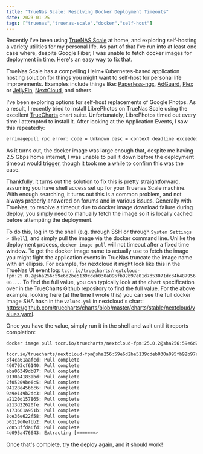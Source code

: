 ```yaml
---
title: "TrueNas Scale: Resolving Docker Deployment Timeouts"
date: 2023-01-25
tags: ["truenas","truenas-scale","docker","self-host"]
---
```


Recently I've been using [TrueNAS Scale](https://www.truenas.com/truenas-scale/) at home, and exploring self-hosting a variety utilities for my personal life. As part of that I've run into at least one case where, despite Google Fiber, I was unable to fetch docker images for deployment in time. Here's an easy way to fix that.

<!--more-->

TrueNas Scale has a compelling Helm+Kubernetes-based application hosting solution for things you might want to self-host for personal life improvements. Examples include things like: [Paperless-ngx](https://docs.paperless-ngx.com), [AdGuard](https://adguard.com/en/adguard-home/overview.html), [Plex](https://www.plex.tv/) or [JellyFin](https://jellyfin.org/), [NextCloud](https://nextcloud.com/), and others.

I've been exploring options for self-host replacements of Google Photos. As a result, I recently tried to install LibrePhotos on TrueNas Scale using the excellent [TrueCharts](https://truecharts.org/) chart suite. Unfortunately, LibrePhotos timed out every time I attempted to install it. After looking at the Application Events, I saw this repeatedly:

```bash
errimagepull rpc error: code = Unknown desc = context deadline exceeded
```

As it turns out, the docker image was large enough that, despite me having 2.5 Gbps home internet, I was unable to pull it down before the deployment timeout would trigger, though it took me a while to confirm this was the case.

Thankfully, it turns out the solution to fix this is pretty straightforward, assuming you have shell access set up for your Truenas Scale machine. With enough searching, it turns out this is a common problem, and not always properly answered on forums and in various issues. Generally with TrueNas, to resolve a timeout due to docker image download failure during deploy, you simply need to manually fetch the image so it is locally cached before attempting the deployment.

To do this, log in to the shell (e.g. through SSH or through `System Settings > Shell`), and simply pull the image via the docker command line. Unlike the deployment process, `docker image pull` will not timeout after a fixed time window. To get the docker image name to actually use to fetch the image you might fight the application events in TrueNas truncate the image name with an ellipsis. For example, for nextcloud it might look like this in the TrueNas UI event log: `tccr.io/truecharts/nextcloud-fpm:25.0.2@sha256:59e6d2be5139cdeb030a095fb92b97e01d7d53071dc34b48795606...`. To find the full value, you can typically look at the chart specification over in the TrueCharts Github repository to find the full value. For the above example, looking here (at the time I wrote this) you can see the full docker image SHA hash in the `values.yml` in nextcloud's chart: https://github.com/truecharts/charts/blob/master/charts/stable/nextcloud/values.yaml.

Once you have the value, simply run it in the shell and wait until it reports completion:

```bash
docker image pull tccr.io/truecharts/nextcloud-fpm:25.0.2@sha256:59e6d2be5139cdeb030a095fb92b97e01d7d53071dc34b487956065a385d3a32

tccr.io/truecharts/nextcloud-fpm@sha256:59e6d2be5139cdeb030a095fb92b97e01d7d53071dc34b487956065a385d3a32: Pulling from truecharts/nextcloud-fpm
3f4ca61aafcd: Pull complete 
460703cf6140: Pull complete 
eba06349db87: Pull complete 
9130a4183abd: Pull complete 
2f05209be6c5: Pull complete 
94128e45b6c6: Pull complete 
9a9e149b2dc3: Pull complete 
a2120d157865: Pull complete 
a213d22620fe: Pull complete 
a173661a951b: Pull complete 
8ce36e622f58: Pull complete 
b6119d0efbb2: Pull complete 
7d053ffda6fd: Pull complete 
4d095a476643: Extracting [=======>                                           ]  25.07MB/
```

Once that's complete, try the deploy again, and it should work!